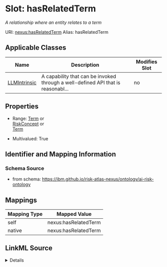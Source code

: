 

# Slot: hasRelatedTerm


_A relationship where an entity relates to a term_





URI: [nexus:hasRelatedTerm](https://ibm.github.io/risk-atlas-nexus/ontology/hasRelatedTerm)
Alias: hasRelatedTerm

<!-- no inheritance hierarchy -->





## Applicable Classes

| Name | Description | Modifies Slot |
| --- | --- | --- |
| [LLMIntrinsic](LLMIntrinsic.md) | A capability that can be invoked through a well-defined API that is reasonabl... |  no  |







## Properties

* Range: [Term](Term.md)&nbsp;or&nbsp;<br />[RiskConcept](RiskConcept.md)&nbsp;or&nbsp;<br />[Term](Term.md)

* Multivalued: True





## Identifier and Mapping Information







### Schema Source


* from schema: https://ibm.github.io/risk-atlas-nexus/ontology/ai-risk-ontology




## Mappings

| Mapping Type | Mapped Value |
| ---  | ---  |
| self | nexus:hasRelatedTerm |
| native | nexus:hasRelatedTerm |




## LinkML Source

<details>
```yaml
name: hasRelatedTerm
description: A relationship where an entity relates to a term
from_schema: https://ibm.github.io/risk-atlas-nexus/ontology/ai-risk-ontology
rank: 1000
domain: Any
alias: hasRelatedTerm
domain_of:
- LLMIntrinsic
range: Term
multivalued: true
inlined: false
any_of:
- range: RiskConcept
- range: Term

```
</details>
